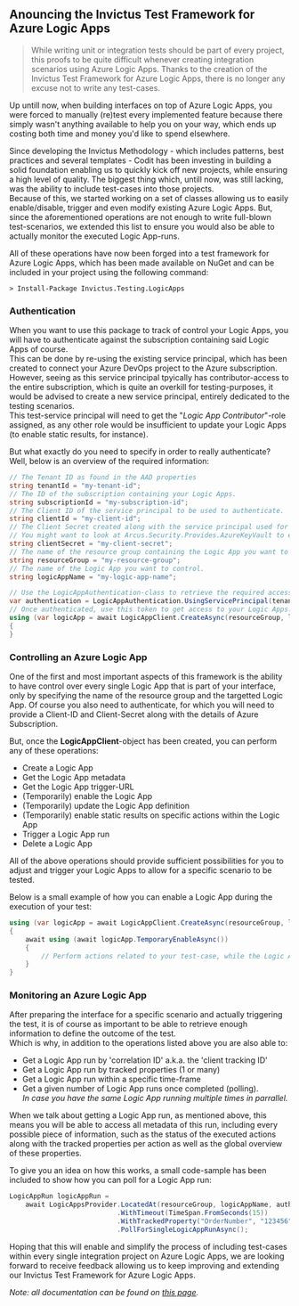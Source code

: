 Anouncing the Invictus Test Framework for Azure Logic Apps
--
>While writing unit or integration tests should be part of every project, this proofs to be quite difficult whenever creating integration scenarios using Azure Logic Apps.
>Thanks to the creation of the Invictus Test Framework for Azure Logic Apps, there is no longer any excuse not to write any test-cases.

Up untill now, when building interfaces on top of Azure Logic Apps, you were forced to manually (re)test every implemented feature because there simply wasn't anything available to help you on your way, which ends up costing both time and money you'd like to spend elsewhere.  

Since developing the Invictus Methodology - which includes patterns, best practices and several templates - Codit has been investing in building a solid foundation enabling us to quickly kick off new projects, while ensuring a high level of quality. The biggest thing which, untill now, was still lacking, was the ability to include test-cases into those projects.  
Because of this, we started working on a set of classes allowing us to easily enable/disable, trigger and even modify existing Azure Logic Apps. But, since the aforementioned operations are not enough to write full-blown test-scenarios, we extended this list to ensure you would also be able to actually monitor the executed Logic App-runs.

All of these operations have now been forged into a test framework for Azure Logic Apps, which has been made available on NuGet and can be included in your project using the following command:

```shell
> Install-Package Invictus.Testing.LogicApps
```

### Authentication
When you want to use this package to track of control your Logic Apps, you will have to authenticate against the subscription containing said Logic Apps of course.  
This can be done by re-using the existing service principal, which has been created to connect your Azure DevOps project to the Azure subscription. However, seeing as this service principal tpyically has contributor-access to the entire subscription, which is quite an overkill for testing-purposes, it would be advised to create a new service principal, entirely dedicated to the testing scenarios.  
This test-service principal will need to get the "*Logic App Contributor*"-role assigned, as any other role would be insufficient to update your Logic Apps (to enable static results, for instance).  

But what exactly do you need to specify in order to really authenticate?  
Well, below is an overview of the required information:

```csharp
// The Tenant ID as found in the AAD properties
string tenantId = "my-tenant-id";
// The ID of the subscription containing your Logic Apps.
string subscriptionId = "my-subscription-id";
// The Client ID of the service principal to be used to authenticate.
string clientId = "my-client-id";
// The Client Secret created along with the service principal used for authentication.
// You might want to look at Arcus.Security.Provides.AzureKeyVault to ensure this value can be stored in Azure Key Vault instead
string clientSecret = "my-client-secret";
// The name of the resource group containing the Logic App you want to control
string resourceGroup = "my-resource-group";
// The name of the Logic App you want to control.
string logicAppName = "my-logic-app-name";

// Use the LogicAppAuthentication-class to retrieve the required access token.
var authentication = LogicAppAuthentication.UsingServicePrincipal(tenantId, subscriptionId, clientId, clientSecret);
// Once authenticated, use this token to get access to your Logic Apps.
using (var logicApp = await LogicAppClient.CreateAsync(resourceGroup, logicAppName, authentication))
{
}
```


### Controlling an Azure Logic App

One of the first and most important aspects of this framework is the ability to have control over every single Logic App that is part of your interface, only by specifying the name of the resource group and the targetted Logic App. Of course you also need to authenticate, for which you will need to provide a Client-ID and Client-Secret along with the details of Azure Subscription.  

But, once the **LogicAppClient**-object has been created, you can perform any of these operations:  
- Create a Logic App
- Get the Logic App metadata  
- Get the Logic App trigger-URL  
- (Temporarily) enable the Logic App  
- (Temporarily) update the Logic App definition  
- (Temporarily) enable static results on specific actions within the Logic App  
- Trigger a Logic App run  
- Delete a Logic App  

All of the above operations should provide sufficient possibilities for you to adjust and trigger your Logic Apps to allow for a specific scenario to be tested.

Below is a small example of how you can enable a Logic App during the execution of your test:
```csharp
using (var logicApp = await LogicAppClient.CreateAsync(resourceGroup, logicAppName, authentication))
{
    await using (await logicApp.TemporaryEnableAsync())
    {
        // Perform actions related to your test-case, while the Logic App is enabled.
    }
}
```

### Monitoring an Azure Logic App

After preparing the interface for a specific scenario and actually triggering the test, it is of course as important to be able to retrieve enough information to define the outcome of the test.  
Which is why, in addition to the operations listed above you are also able to:  
- Get a Logic App run by 'correlation ID' a.k.a. the 'client tracking ID'
- Get a Logic App run by tracked properties (1 or many)
- Get a Logic App run within a specific time-frame
- Get a given number of Logic App runs once completed (polling).   
  *In case you have the same Logic App running multiple times in parrallel.* 

When we talk about getting a Logic App run, as mentioned above, this means you will be able to access all metadata of this run, including every possible piece of information, such as the status of the executed actions along with the tracked properties per action as well as the global overview of these properties.

To give you an idea on how this works, a small code-sample has been included to show how you can poll for a Logic App run:
```csharp
LogicAppRun logicAppRun =
    await LogicAppsProvider.LocatedAt(resourceGroup, logicAppName, authentication)
                           .WithTimeout(TimeSpan.FromSeconds(15))
                           .WithTrackedProperty("OrderNumber", "123456")
                           .PollForSingleLogicAppRunAsync();
```


Hoping that this will enable and simplify the process of including test-cases within every single integration project on Azure Logic Apps, we are looking forward to receive feedback allowing us to keep improving and extending our Invictus Test Framework for Azure Logic Apps.

*Note: all documentation can be found on [this page](https://invictus-integration.github.io/testing-framework/#/).*